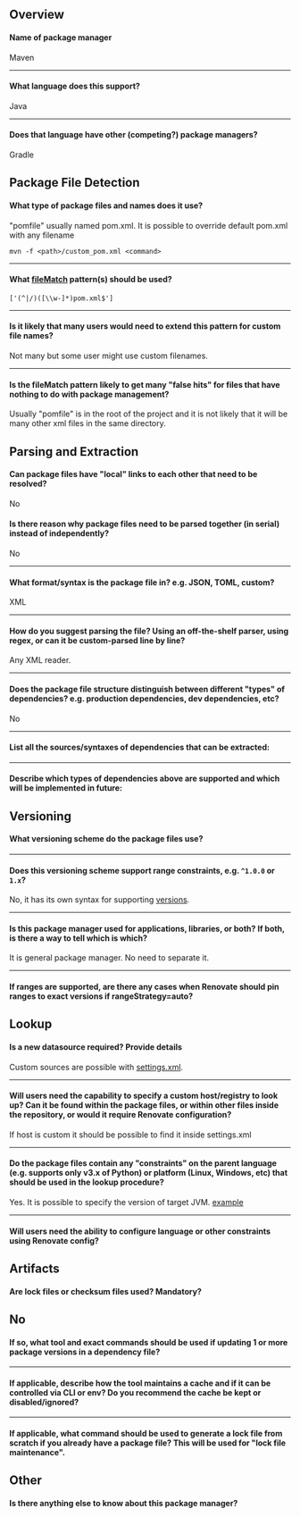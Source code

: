 ## Overview

#### Name of package manager

Maven

---

#### What language does this support?

Java

---

#### Does that language have other (competing?) package managers?

Gradle 

## Package File Detection

#### What type of package files and names does it use?

"pomfile" usually named pom.xml. It is possible to override default pom.xml with any filename

 `mvn -f <path>/custom_pom.xml <command>`

---

#### What [fileMatch](https://renovatebot.com/docs/configuration-options/#filematch) pattern(s) should be used?

`['(^|/)([\\w-]*)pom.xml$']`

---

#### Is it likely that many users would need to extend this pattern for custom file names?

Not many but some user might use custom filenames.

---

#### Is the fileMatch pattern likely to get many "false hits" for files that have nothing to do with package management?

Usually "pomfile" is in the root of the project and it is not likely that it will be many other xml files in the same directory.

## Parsing and Extraction

#### Can package files have "local" links to each other that need to be resolved?

No

#### Is there reason why package files need to be parsed together (in serial) instead of independently?

No

---

#### What format/syntax is the package file in? e.g. JSON, TOML, custom?

XML

---

#### How do you suggest parsing the file? Using an off-the-shelf parser, using regex, or can it be custom-parsed line by line?

Any XML reader.

---

#### Does the package file structure distinguish between different "types" of dependencies? e.g. production dependencies, dev dependencies, etc?

No

---

#### List all the sources/syntaxes of dependencies that can be extracted:

---

#### Describe which types of dependencies above are supported and which will be implemented in future:

## Versioning

#### What versioning scheme do the package files use?

---

#### Does this versioning scheme support range constraints, e.g. `^1.0.0` or `1.x`?

No, it has its own syntax for supporting [versions](https://maven.apache.org/enforcer/enforcer-rules/versionRanges.html).

---

#### Is this package manager used for applications, libraries, or both? If both, is there a way to tell which is which?
It is general package manager. No need to separate it.

---

#### If ranges are supported, are there any cases when Renovate should pin ranges to exact versions if rangeStrategy=auto?

## Lookup

#### Is a new datasource required? Provide details
Custom sources are possible with [settings.xml](https://maven.apache.org/settings.html).

---

#### Will users need the capability to specify a custom host/registry to look up? Can it be found within the package files, or within other files inside the repository, or would it require Renovate configuration?

If host is custom it should be possible to find it inside settings.xml

---

#### Do the package files contain any "constraints" on the parent language (e.g. supports only v3.x of Python) or platform (Linux, Windows, etc) that should be used in the lookup procedure?
Yes. It is possible to specify the version of target JVM. [example](https://maven.apache.org/plugins/maven-compiler-plugin/examples/set-compiler-source-and-target.html)

---

#### Will users need the ability to configure language or other constraints using Renovate config?

## Artifacts

#### Are lock files or checksum files used? Mandatory?
No
---

#### If so, what tool and exact commands should be used if updating 1 or more package versions in a dependency file?

---

#### If applicable, describe how the tool maintains a cache and if it can be controlled via CLI or env? Do you recommend the cache be kept or disabled/ignored?

---

#### If applicable, what command should be used to generate a lock file from scratch if you already have a package file? This will be used for "lock file maintenance".

## Other

#### Is there anything else to know about this package manager?
